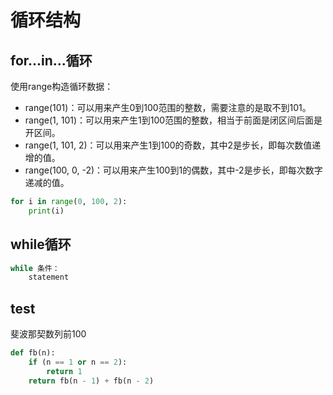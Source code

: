# 循环结构

## for...in...循环

使用range构造循环数据：

- range(101)：可以用来产生0到100范围的整数，需要注意的是取不到101。
- range(1, 101)：可以用来产生1到100范围的整数，相当于前面是闭区间后面是开区间。
- range(1, 101, 2)：可以用来产生1到100的奇数，其中2是步长，即每次数值递增的值。
- range(100, 0, -2)：可以用来产生100到1的偶数，其中-2是步长，即每次数字递减的值。

```python
for i in range(0, 100, 2):
    print(i)
```

## while循环

```python
while 条件：
    statement
```

## test
斐波那契数列前100

```python
def fb(n):
    if (n == 1 or n == 2):
        return 1
    return fb(n - 1) + fb(n - 2) 
```